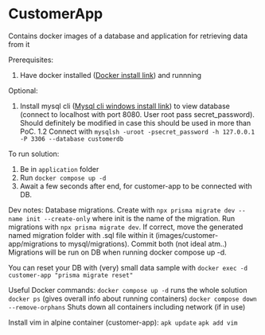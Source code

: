 # CustomerApp
Contains docker images of a database and application for retrieving data from it

Prerequisites:
1. Have docker installed ([Docker install link](https://docs.docker.com/engine/install/)) and runnning 

Optional:
1. Install mysql cli ([Mysql cli windows install link](https://dev.mysql.com/downloads/file/?id=521475)) to view database (connect to localhost with port 8080. User root pass secret_password). Should definitely be modified in case this should be used in more than PoC.
1.2 Connect with `mysqlsh -uroot -psecret_password -h 127.0.0.1 -P 3306 --database customerdb`

To run solution:
1. Be in `application` folder
2. Run `docker compose up -d` 
3. Await a few seconds after end, for customer-app to be connected with DB.


Dev notes:
Database migrations. Create with `npx prisma migrate dev --name init --create-only` where init is the name of the migration.
Run migrations with `npx prisma migrate dev`. If correct, move the generated named migration folder with .sql file within it (images/customer-app/migrations to mysql/migrations). Commit both (not ideal atm..)
Migrations will be run on DB when running docker compose up -d.

You can reset your DB with (very) small data sample with  `docker exec -d customer-app "prisma migrate reset"`

Useful Docker commands:
`docker compose up -d` runs the whole solution
`docker ps` (gives overall info about running containers)
`docker compose down --remove-orphans` Shuts down all containers including network (if in use)

Install vim in alpine container (customer-app):
`apk update`
`apk add vim`